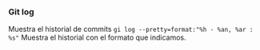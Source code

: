 ### Git log
Muestra el historial de commits
`gi log --pretty=format:"%h - %an, %ar : %s"`
Muestra el historial con el formato que indicamos.
